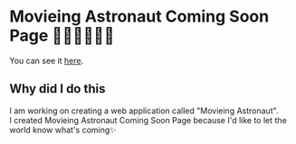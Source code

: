 # Movieing Astronaut Coming Soon Page 🚀👩‍🚀👨‍🚀🎥

You can see it [here](http://movieing-astronaut-coming-soon.surge.sh/).

## Why did I do this

I am working on creating a web application called "Movieing Astronaut".  
I created Movieing Astronaut Coming Soon Page because I'd like to let the world know what's coming✨
